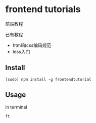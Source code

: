 # frontend tutorials

前端教程

已有教程

- html和css编码规范
- less入门

## Install 

    [sudo] npm install -g frontendtutorial
  
## Usage

in terminal 

```
ft
```